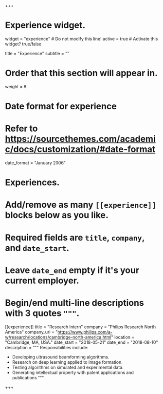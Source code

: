 +++
# Experience widget.
widget = "experience"  # Do not modify this line!
active = true  # Activate this widget? true/false

title = "Experience"
subtitle = ""

# Order that this section will appear in.
weight = 8

# Date format for experience
#   Refer to https://sourcethemes.com/academic/docs/customization/#date-format
date_format = "January 2006"

# Experiences.
#   Add/remove as many `[[experience]]` blocks below as you like.
#   Required fields are `title`, `company`, and `date_start`.
#   Leave `date_end` empty if it's your current employer.
#   Begin/end multi-line descriptions with 3 quotes `"""`.
[[experience]]
  title = "Research Intern"
  company = "Philips Research North America"
  company_url = "https://www.philips.com/a-w/research/locations/cambridge-north-america.html"
  location = "Cambridge, MA, USA."
  date_start = "2018-05-21"
  date_end = "2018-08-10"
  description = """
  Responsibilities include:
  
  * Developing ultrasound beamforming algorithms.
  * Research on deep learning applied to image formation.
  * Testing algorithms on simulated and experimental data.
  * Generating intellectual property with patent applications and publications
  """

+++
